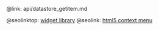 @link: api/datastore_getitem.md

@seolinktop: [widget library](https://webix.com)
@seolink: [html5 context menu](https://webix.com/widget/contextmenu/)